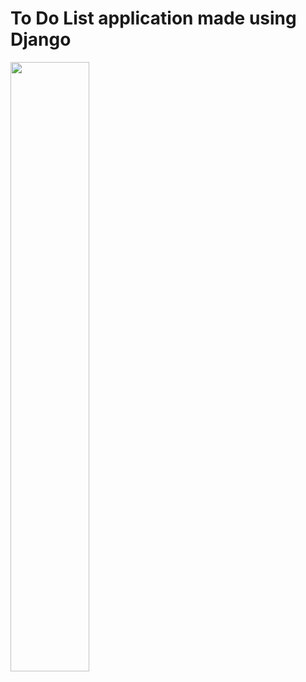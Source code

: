 # To Do List application made using Django

[<img src="https://img.youtube.com/vi/wFB2HLT8L3M/maxresdefault.jpg" width="50%">](https://youtu.be/wFB2HLT8L3M)